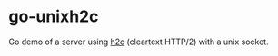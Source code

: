 # go-unixh2c

Go demo of a server using [h2c](https://pkg.go.dev/golang.org/x/net/http2/h2c) (cleartext HTTP/2) with a unix socket.
